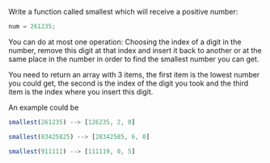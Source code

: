 Write a function called smallest which will receive a positive number:

```js
num = 261235;
```

You can do at most one operation: Choosing the index of a digit in the number, remove this digit at that index and insert it back to another or at the same place in the number in order to find the smallest number you can get.

You need to return an array with 3 items, the first item is the lowest number you could get, the second is the index of the digit you took and the third item is the index where you insert this digit.

An example could be

```js
smallest(261235) --> [126235, 2, 0] 
```

```js
smallest(83425825) --> [28342585, 6, 0]
```

```js
smallest(911111) --> [111119, 0, 5]
```